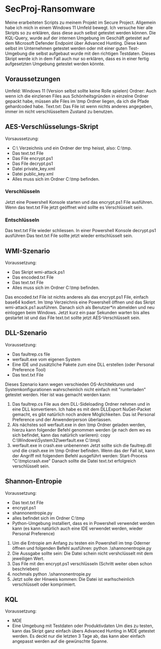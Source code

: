 # SecProj-Ransomware
Meine erarbeiteten Scripts zu meinem Projekt im Secure Project. 
Allgemein habe ich mich in einem Windows 11 Umfeld bewegt. Ich versuche hier alle Skripts so zu erklären, dass diese auch selbst getestet werden können. 
Die KQL-Query, wurde auf der internen Umgebung im Geschäft getestet auf dem Microsoft Defender Endpoint über Advanced Hunting. Diese kann selbst im Unternehmen getestet werden oder mit einer guten Test-Umgebung die selbst aufgebaut wurde mit den richtigen Testdaten. Dieses Skript werde ich in dem Fall auch nur so erklären, dass es in einer fertig aufgesetzten Umgebung getestet werden könnte.

## Voraussetzungen
Umfeld: Windows 11 (Version selbst sollte keine Rolle spielen)
Ordner: Auch wenn ich die einzlenen Files aus Schönheitsgründen in einzelne Ordner gepackt habe, müssen alle Files im \tmp Ordner liegen, da ich die Pfade gehardcoded habe. 
Text.txt: Das File ist wenn nichts anderes angegeben, immer im nicht verschlüsseltem Zustand zu benutzen.

## AES-Verschlüsselungs-Skript
Vorsaussetzung: 
- C:\ Verzeichnis und ein Ordner der tmp heisst, also: C:\tmp. 
- Das text.txt File
- Das File encrypt.ps1
- Das File decrypt.ps1
- Datei private_key.xml
- Datei public_key.xml
- Alles muss sich im Ordner C:\tmp befinden.

### Verschlüsseln
Jetzt eine Powershell Konsole starten und das encrypt.ps1 File ausführen.
Wenn das text.txt File jetzt geöffnet wird sollte es Verschlüsselt sein.

### Entschlüsseln
Das text.txt File wieder schliessen. In einer Powershell Konsole decrypt.ps1 ausführen
Das text.txt File sollte jetzt wieder entschlüsselt sein. 

## WMI-Szenario
Voraussetzung:
- Das Skript wmi-attack.ps1
- Das encoded.txt File
- Das text.txt File
- Alles muss sich im Ordner C:\tmp befinden.

Das encoded.txt File ist nichts anderes als das encrypt.ps1 File, einfach base64 kodiert. Im \tmp Verzeichnis eine Powershell öffnen und das Skript wmi-attack.ps1 ausführen. Danach sich als Benutzer*in abmelden und neu einloggen beim Windows. Jetzt kurz ein paar Sekunden warten bis alles gestartet ist und das File text.txt sollte jetzt AES-Verschlüsselt sein.

## DLL-Szenario
Voraussetzung: 
- Das faultrep.cs file
- werfault.exe vom eigenen System
- Eine IDE und zusätzliche Pakete zum eine DLL erstellen (oder Personal Preference Tool)
- Das text.txt File

Dieses Szenario kann wegen verschieden OS-Architekturen und Systemkonfigurationen wahrscheinlich nicht einfach mit "runterladen" getestet werden. 
Hier ist was gemacht werden kann:
1. Das faultrep.cs File aus dem DLL-Sideloading Ordner nehmen und in eine DLL konvertieren. Ich habe es mit dem DLLExport NuGet-Packet gemacht, es gibt natürlich noch andere Möglichkeiten. Das ist Personal Preference und der Anwenderperson überlassen. 
2. Als nächstes soll werfault.exe in den \tmp Ordner geladen werden, hierzu kann folgender Befehl genommen werden (je nach dem wo es sich befindet, kann das natürlich variieren): copy C:\Windows\System32\werfault.exe C:\tmp\
3. werfault.exe in crash.exe unbenennen
Jetzt sollte sich die faultrep.dll und die crash.exe im \tmp Ordner befinden. Wenn das der Fall ist, kann der Angriff mit folgendem Befehl ausgeführt werden:
Start-Process "C:\tmp\crash.exe"
Danach sollte die Datei text.txt erfolgreich verschlüsselt sein.

## Shannon-Entropie
Voraussetzung:
- Das text.txt File
- encrypt.ps1
- shannonentropie.py
- alles befindet sich im Ordner C:\tmp
- Python-Umgebung installiert, dass es in Powershell verwendet werden kann (es kann natürlich auch eine IDE verwendet werden, wieder Personal Preference)

1. Um die Entropie am Anfang zu testen ein Powershell im tmp Oderner öffnen und folgenden Befehl ausführen: python .\shannonentropie.py
2. Die Aussgabe sollte sein: Die Datei schein nicht vershclüsselt mit dem jeweiligen Wert.
3. Das File mit den encrypt.ps1 verschlüsseln (Schritt weiter oben schon beschrieben)
4. nochmals python .\shannonentropie.py
5. Jetzt solle der Hinweis kommen: Die Datei ist warhscheinlich verschlüsselt oder komprimiert.

## KQL
Voraussetzung:
- MDE
- Eine Umgebung mit Testdaten oder Produktivdaten
Um dies zu testen, kann das Skript ganz einfach übers Advanced Hunting in MDE getestet werden. Es deckt nur die letzten 3 Tage ab, das kann aber einfach angepasst werden auf die gewünschte Spanne.
